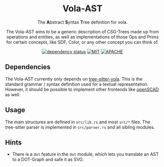 <div align="center">

# Vola-AST

The **A**bstract **S**yntax **T**ree definition for vola.

The Vola-AST aims to be a generic description of CSG-Trees made up from operations and entities, as well as implementations of those Ops and Prims for certain concepts, like SDF, Color, or any other concept you can think of.

[![dependency status](https://deps.rs/repo/gitlab/tendsinmende/vola/status.svg)](https://deps.rs/repo/gitlab/tendsinmende/vola)
[![MIT](https://img.shields.io/badge/License-MIT-blue)](LICENSE-MIT)
[![APACHE](https://img.shields.io/badge/License-Apache_2.0-blue)](LICENSE-APACHE)

</div>


## Dependencies

The Vola-AST currently only depends on [tree-sitter-vola](https://gitlab.com/tendsinmende/tree-sitter-vola). This is the standard grammar / syntax definition used for a textual representation. However, it should be possible to implement other 
frontends like [openSCAD](https://openscad.org/) as well.

## Usage

The main structures are defined in `src/lib.rs` and most `src/*` files. The tree-sitter parser is implemented in `src/parser.rs` and all sibling modules.


## Hints

- There is a `dot` feature in the `dot` module, which lets you translate an AST to a DOT-Graph and safe it as SVG.
